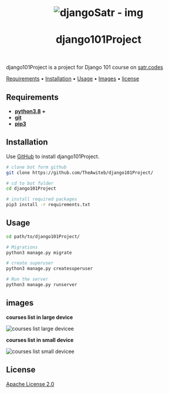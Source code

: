 <div align="center">
<h1 >
<br>
<a><img src="https://www.logosurfer.com/wp-content/uploads/2018/03/django-logo_0.png" alt="djangoSatr - img"></a>
<br>

# django101Project

<br>
</h1>
</div>

django101Project is a project for Django 101 course on [satr.codes](https://satr.codes)

[Requirements](#Requirements)
•
[Installation](#Installation)
•
[Usage](#Usage)
•
[Images](#Images)
•
[license](#License)

## Requirements
* **[python3.8](https://www.python.org/downloads/) +**
* **[git](https://git-scm.com/)**
* **[pip3](https://pip.pypa.io/en/stable/installation/)**

## Installation

Use [GitHub](https://github.com) to install django101Project.

```bash
# clone bot form github
git clone https://github.com/TheAwiteb/django101Project/

# cd to bot folder
cd django101Project

# install required packages
pip3 install -r requirements.txt
```

## Usage
```bash
cd path/to/django101Project/

# Migrations
python3 manage.py migrate

# create superuser 
python3 manage.py createsuperuser

# Run the server
python3 manage.py runserver 
```

## images

**courses list in large device**

![courses list large devicee](https://i.suar.me/ByWmd/l)

**courses list in small device**

![courses list small devicee](https://i.suar.me/QEr8O/l)

## License
[Apache License 2.0](https://www.apache.org/licenses/LICENSE-2.0.html)